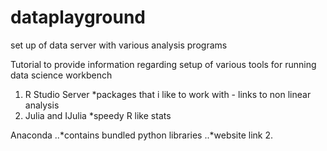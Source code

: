 # dataplayground
set up of data server with various analysis programs

Tutorial to provide information regarding setup of various tools for running data science workbench

1. R Studio Server
 *packages that i like to work with - links to non linear analysis
2. Julia and IJulia
 *speedy R like stats



Anaconda
..*contains bundled python libraries
..*website link
2.
